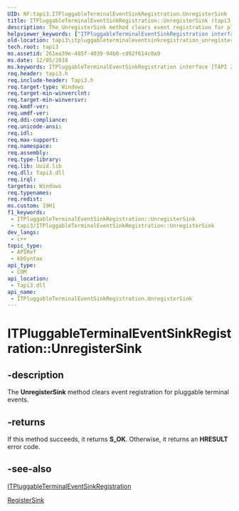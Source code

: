 ```yaml
---
UID: NF:tapi3.ITPluggableTerminalEventSinkRegistration.UnregisterSink
title: ITPluggableTerminalEventSinkRegistration::UnregisterSink (tapi3.h)
description: The UnregisterSink method clears event registration for pluggable terminal events.
helpviewer_keywords: ["ITPluggableTerminalEventSinkRegistration interface [TAPI 2.2]","UnregisterSink method","ITPluggableTerminalEventSinkRegistration.UnregisterSink","ITPluggableTerminalEventSinkRegistration::UnregisterSink","UnregisterSink","UnregisterSink method [TAPI 2.2]","UnregisterSink method [TAPI 2.2]","ITPluggableTerminalEventSinkRegistration interface","_tapi3_itpluggableterminaleventsinkregistration_unregistersink","msp/ITPluggableTerminalEventSinkRegistration::UnregisterSink","tapi3.itpluggableterminaleventsinkregistration_unregistersink"]
old-location: tapi3\itpluggableterminaleventsinkregistration_unregistersink.htm
tech.root: tapi3
ms.assetid: 261ea39e-485f-4039-94b0-cd92f614c0a9
ms.date: 12/05/2018
ms.keywords: ITPluggableTerminalEventSinkRegistration interface [TAPI 2.2],UnregisterSink method, ITPluggableTerminalEventSinkRegistration.UnregisterSink, ITPluggableTerminalEventSinkRegistration::UnregisterSink, UnregisterSink, UnregisterSink method [TAPI 2.2], UnregisterSink method [TAPI 2.2],ITPluggableTerminalEventSinkRegistration interface, _tapi3_itpluggableterminaleventsinkregistration_unregistersink, msp/ITPluggableTerminalEventSinkRegistration::UnregisterSink, tapi3.itpluggableterminaleventsinkregistration_unregistersink
req.header: tapi3.h
req.include-header: Tapi3.h
req.target-type: Windows
req.target-min-winverclnt: 
req.target-min-winversvr: 
req.kmdf-ver: 
req.umdf-ver: 
req.ddi-compliance: 
req.unicode-ansi: 
req.idl: 
req.max-support: 
req.namespace: 
req.assembly: 
req.type-library: 
req.lib: Uuid.lib
req.dll: Tapi3.dll
req.irql: 
targetos: Windows
req.typenames: 
req.redist: 
ms.custom: 19H1
f1_keywords:
 - ITPluggableTerminalEventSinkRegistration::UnregisterSink
 - tapi3/ITPluggableTerminalEventSinkRegistration::UnregisterSink
dev_langs:
 - c++
topic_type:
 - APIRef
 - kbSyntax
api_type:
 - COM
api_location:
 - Tapi3.dll
api_name:
 - ITPluggableTerminalEventSinkRegistration.UnregisterSink
---
```


# ITPluggableTerminalEventSinkRegistration::UnregisterSink


## -description

The 
<b>UnregisterSink</b> method clears event registration for pluggable terminal events.



## -returns

If this method succeeds, it returns <b>S_OK</b>. Otherwise, it returns an <b>HRESULT</b> error code.

## -see-also

<a href="/windows/desktop/api/msp/nn-msp-itpluggableterminaleventsinkregistration">ITPluggableTerminalEventSinkRegistration</a>



<a href="/windows/desktop/api/msp/nf-msp-itpluggableterminaleventsinkregistration-registersink">RegisterSink</a>

